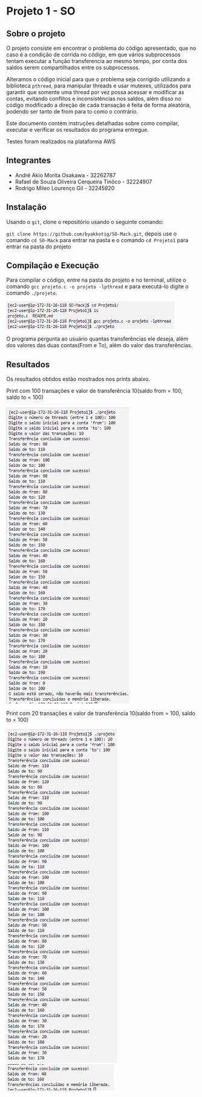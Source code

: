 # Projeto 1 - SO

## Sobre o projeto

O projeto consiste em encontrar o problema do código apresentado, que no caso é a condição de corrida no código, em que vários subprocessos tentam executar a função transferencia ao mesmo tempo, por conta dos saldos serem compartilhados entre os subprocessos.

Alteramos o código inicial para que o problema seja corrigido utilizando a biblioteca `pthread`, para manipular threads e usar mutexes, utilizados para garantir que somente uma thread por vez possa acessar e modificar as contas, evitando conflitos e inconsistências nos saldos, além disso no código modificado a direção de cada transação é feita de forma aleatória, podendo ser tanto de from para to como o contrário.

Este documento contém instruções detalhadas sobre como compilar, executar e verificar os resultados do programa entregue. 

Testes foram realizados na plataforma AWS

## Integrantes

- André Akio Morita Osakawa - 32262787
- Rafael de Souza Oliveira Cerqueira Tinôco - 32224907
- Rodrigo Mileo Lourenço Gil - 32245920

## Instalação

Usando o `git`, clone o repositório usando o seguinte comando:

`git clone https://github.com/byakkotig/SO-Mack.git`, depois use o comando `cd SO-Mack` para entrar na pasta e o comando `cd Projeto1` para entrar na pasta do projeto

## Compilação e Execução

Para compilar o código, entre na pasta do projeto e no terminal, utilize o comando `gcc projeto.c -o projeto -lpthread` e para executá-lo digite o comando `./projeto`.

![alt](/Projeto1/assets/compilacao.png)

O programa pergunta ao usuário quantas transferências ele deseja, além dos valores das duas contas(From e To), além do valor das transferências.

## Resultados

Os resultados obtidos estão mostrados nos prints abaixo.

Print com 100 transações e valor de transferência 10(saldo from = 100, saldo to = 100)

![alt](/Projeto1/assets/teste1.png)

Print com 20 transações e valor de transferência 10(saldo from = 100, saldo to = 100)

![alt](/Projeto1/assets/teste2.png)
![alt](/Projeto1/assets/teste2.1.png)